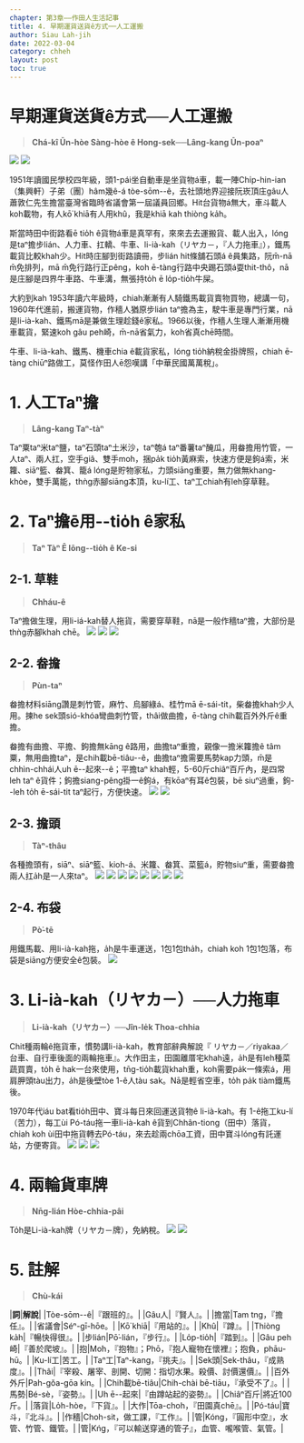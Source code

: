 ```yaml
---
chapter: 第3章——作田人生活記事
title: 4. 早期運貨送貨ê方式──人工運搬
author: Siau Lah-jih
date: 2022-03-04
category: chheh
layout: post
toc: true
---
```


# 早期運貨送貨ê方式──人工運搬
> **Chá-kî Ūn-hòe Sàng-hòe ê Hong-sek──Lâng-kang Ūn-poaⁿ**

![](../too5/07/7-0-1.蕭平治作者.jpg)
![](../too5/07/7-0-2.蕭平治蕭興森.jpg)

1951年讀國民學校四年級，頭1-pái坐自動車是坐貨物á車，載一陣Chi̍p-hin-ian（集興軒）子弟（團）hâm幾ê-á tòe-sōm--ê，去社頭地界迎接阮崁頂庄gâu人蕭敦仁先生擔當臺灣省臨時省議會第一屆議員回鄉。Hit台貨物á無大，車斗載人koh載物，有人kō͘ khiā有人用khû，我是khiā kah thiòng ka̍h。

斯當時田中街路看ē tio̍h ê貨物á車是真罕有，來來去去運搬貨、載人出入，lóng是taⁿ擔步lián、人力車、扛轎、牛車、li-ià-kah（リヤカ－，『人力拖車』），鐵馬載貨比較khah少。Hit時庄腳到街路讀冊，步lián hit條舖石頭á ê員集路，阮m̄-nā m̄免排列，mā m̄免行路行正pêng，koh ē-tàng行路中央踢石頭á耍thit-thô，nā是庄腳是四界牛車路、牛車溝，無張持to̍h ē lo̍p-tio̍h牛屎。

大約到kah 1953年讀六年級時，chiah漸漸有人騎鐵馬載貨賣物買物，總講一句，1960年代進前，搬運貨物，作穡人猶原步lián taⁿ擔為主，駛牛車是專門行業，nā是li-ià-kah、鐵馬mā是兼做生理趁錢ê家私。1966以後，作穡人生理人漸漸用機車載貨，緊速koh gâu peh崎，m̄-nā省氣力，koh省真chē時間。

牛車、li-ià-kah、鐵馬、機車chia ê載貨家私，lóng tio̍h納稅金掛牌照，chiah ē-tàng chiūⁿ路做工，莫怪作田人ē怨嘆講「中華民國萬萬稅」。

# 1. 人工Taⁿ擔
> **Lâng-kang Taⁿ-tàⁿ**

Taⁿ粟taⁿ米taⁿ鹽，taⁿ石頭taⁿ土米沙，taⁿ匏á taⁿ番薯taⁿ醃瓜，用畚擔用竹管，一人taⁿ、兩人扛，空手giâ、雙手mo͘h，捆pa̍k tio̍h黃麻索，快速方便是鉤á索，米籮、siāⁿ籃、畚箕、籠á lóng是貯物家私，力頭siāng重要，無力做無khang-khòe，雙手萬能，thǹg赤腳siāng本頂，ku-lí工、taⁿ工chiah有leh穿草鞋。

# 2. Taⁿ擔ē用--tio̍h ê家私
> **Taⁿ Tàⁿ Ē Iōng--tio̍h ê Ke-si**

## 2-1. 草鞋
> **Chháu-ê**

Taⁿ擔做生理，用li-iá-kah替人拖貨，需要穿草鞋，nā是一般作穡taⁿ擔，大部份是thǹg赤腳khah chē。
![](../too5/07/7-2-1.草鞋.jpg)
![](../too5/07/7-2-2.草鞋竹塘.jpg)
![](../too5/07/7-2-3.草鞋工具.jpg)

## 2-2. 畚擔
> **Pùn-taⁿ**

畚擔材料siāng讚是刺竹管，麻竹、烏腳綠á、桂竹mā ē-sái-tit，柴畚擔khah少人用。揀he sek頭sió-khóa彎曲刺竹管，thâi做曲擔，ē-tàng chih載百外外斤ê重擔。

畚擔有曲擔、平擔、鉤擔無kāng ê路用，曲擔taⁿ重擔，親像一擔米籮擔ê tâm粟，無用曲擔taⁿ，是chih載bē-tiâu--ê，曲擔taⁿ擔需要馬勢kap力頭，m̄是chhìn-chhái人uh ē--起來--ê；平擔taⁿ khah輕，5-60斤chiâⁿ百斤內，是四常leh taⁿ ê貨件；鉤擔siang-pêng掛一ê鉤á，有kōaⁿ有耳ê包裝，bē siuⁿ過重，鉤--leh to̍h ē-sái-tit taⁿ起行，方便快速。
![](../too5/07/7-2-4.畚擔.jpg)
![](../too5/07/7-2-5.畚擔.jpg)

## 2-3. 擔頭
> **Tàⁿ-thâu**

各種擔頭有，siāⁿ、siāⁿ籃、kioh-á、米籮、畚箕、菜籃á，貯物siuⁿ重，需要畚擔兩人扛a̍h是一人來taⁿ。
![](../too5/07/7-2-6.米籮曲擔.jpg) 
![](../too5/07/7-2-7.畚箕.jpg)
![](../too5/07/7-2-8.𣛮.jpg) 
![](../too5/07/7-2-9.𣛮.jpg)
![](../too5/07/7-2-10.𣛮.jpg)
![](../too5/07/7-2-11.賣粿擔子.jpg) 
![](../too5/07/7-2-12.平擔.jpg)
![](../too5/07/7-2-13.菜籃仔鉛線.jpg)

## 2-4. 布袋
> **Pò͘-tē**

用鐵馬載、用li-ià-kah拖，a̍h是牛車運送，1包1包tha̍h，chiah koh 1包1包落，布袋是siāng方便安全ê包裝。
![](../too5/07/7-2-14.布袋.jpg)


# 3. Li-ià-kah（リヤカ－）──人力拖車
> **Li-ià-kah（リヤカ－）──Jîn-le̍k Thoa-chhia**

Chit種兩輪ê拖貨車，慣勢講li-ià-kah，教育部辭典解說『 リヤカ－／riyakaa／台車、自行車後面的兩輪拖車』。大作田主，田園離厝宅khah遠，a̍h是有leh種菜蔬買賣，to̍h ē hak一台來使用，tn̄g-tio̍h載貨khah重，koh需要pa̍k一條索á，用肩胛頭tàu出力，a̍h是後壁tòe 1-ê人tàu sak。Nā是輕省空車，to̍h pa̍k tiàm鐵馬後。

1970年代iáu bat看tio̍h田中、寶斗每日來回運送貨物ê li-ià-kah。有 1-ê拖工ku-lí（苦力），每工ùi Pó-táu拖一車li-ià-kah ê貨到Chhân-tiong（田中）落貨，chiah koh ùi田中拖貨轉去Pó-táu，來去趁兩chōa工資，田中寶斗lóng有託運站，方便寄貨。
![](../too5/07/7-3-1.人力拖車.jpg)
![](../too5/07/7-3-2.手拖車.jpg)
![](../too5/07/7-3-3.兩輪拖車陳松雄.jpg)

# 4. 兩輪貨車牌
> **Nn̄g-lián Hòe-chhia-pâi**

To̍h是Li-ià-kah牌（リヤカ－牌），免納稅。
![](../too5/07/7-7-3人力1.jpg)
![](../too5/07/7-7-4人力2.jpg)

# 5. 註解
> **Chù-kái**

|**詞**|**解說**|
|Tòe-sōm--ê|『跟班的』。|
|Gâu人|『賢人』。|
|擔當|Tam tng，『擔任』。|
|省議會|Séⁿ-gī-hōe。|
|Kō͘ khiā|『用站的』。|
|Khû|『蹲』。|
|Thiòng ka̍h|『暢快得很』。|
|步lián|Pō͘-lián，『步行』。|
|Lo̍p-tio̍h|『踏到』。|
|Gâu peh崎|『善於爬坡』。|
|抱|Mo͘h，『抱物』；Phō，『抱人寵物在懷裡』；抱負，phāu-hū。|
|Ku-lí工|苦工。|
|Taⁿ工|Taⁿ-kang，『挑夫』。|
|Sek頭|Sek-thâu，『成熟度』。|
|Thâi|『宰殺、屠宰、剖開、切開：指切水果。殺價、討價還價』。|
|百外外斤|Pah-gŏa-gōa kin。|
|Chih載bē-tiâu|Chih-chài bē-tiāu，『承受不了』。|
|馬勢|Bé-sè，『姿勢』。|
|Uh ē--起來|『由蹲站起的姿勢』。|
|Chiâⁿ百斤|將近100斤。|
|落貨|Lo̍h-hòe，『下貨』。|
|大作|Tōa-choh，『田園真chē』。|
|Pó-táu|寶斗，『北斗』。|
|作穡|Choh-sit，做工課，『工作』。|
|管|Kóng，『圓形中空』，水管、竹管、鐵管。|
|管|Kńg，『可以輸送穿通的管子』，血管、嚨喉管、氣管。|
